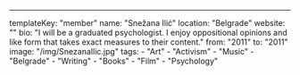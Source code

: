 ---
  templateKey: "member"
  name: "Snežana Ilić"
  location: "Belgrade"
  website: ""
  bio: "I will be a graduated psychologist. I enjoy oppositional opinions and like form that takes exact measures to their content."
  from: "2011"
  to: "2011"
  image: "/img/SnezanaIlic.jpg"
  tags: 
    - "Art"
    - "Activism"
    - "Music"
    - "Belgrade"
    - "Writing"
    - "Books"
    - "Film"
    - "Psychology"
